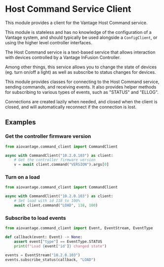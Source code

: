 # Host Command Service Client

This module provides a client for the Vantage Host Command service.

This module is stateless and has no knowledge of the configuration of a Vantage system,
and should typically be used alongside a `ConfigClient`, or using the higher level
controller interfaces.

The Host Command service is a text-based service that allows interaction with devices
controlled by a Vantage InFusion Controller.

Among other things, this service allows you to change the state of devices
(eg. turn on/off a light) as well as subscribe to status changes for devices.

This module provides classes for connecting to the Host Command service, sending
commands, and receiving events. It also provides helper methods for subscribing to
various types of events, such as "STATUS" and "ELLOG".

Connections are created lazily when needed, and closed when the client is closed,
and will automatically reconnect if the connection is lost.

## Examples

### Get the controller firmware version

```python
from aiovantage.command_client import CommandClient

async with CommandClient("10.2.0.103") as client:
    # Get the controller firmware version
    v = await client.command("VERSION").args[0]
```

### Turn on a load

```python
from aiovantage.command_client import CommandClient

async with CommandClient("10.2.0.103") as client:
    # Set load with id 118 to 100%
    await client.command("LOAD", 118, 100)
```

### Subscribe to load events

```python
from aiovantage.command_client import Event, EventStream, EventType

def callback(event: Event) -> None:
    assert event["type"] == EventType.STATUS
    print(f"Load {event['id']} changed state")

events = EventStream("10.2.0.103")
events.subscribe_status(callback, "LOAD")
```
